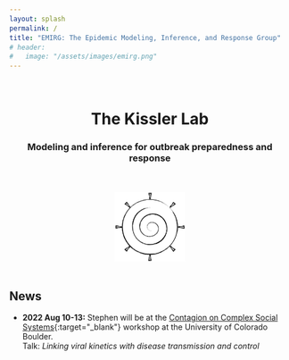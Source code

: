 ```yaml
---
layout: splash
permalink: /
title: "EMIRG: The Epidemic Modeling, Inference, and Response Group"
# header:
#   image: "/assets/images/emirg.png"
---
```


<!-- <br>
<center>
<h1>EMIRG:</h1>
<h3>The Epidemic Modeling, Inference, and Response Group</h3> <br> <br>
<img src="assets/images/emirg-logo.png" style="width:25%">
</center>
<br>  -->

<br>
<center>
<h1>The Kissler Lab</h1>
<h3>Modeling and inference for outbreak preparedness and response</h3> <br> <br>
<img src="assets/images/emirg-logo.png" style="width:25%">
</center>
<br> 

## News
- __2022 Aug 10-13:__ Stephen will be at the [Contagion on Complex Social Systems](https://www.colorado.edu/amath/caccss2022){:target="_blank"} workshop at the University of Colorado Boulder. <br>
Talk: _Linking viral kinetics with disease transmission and control_


